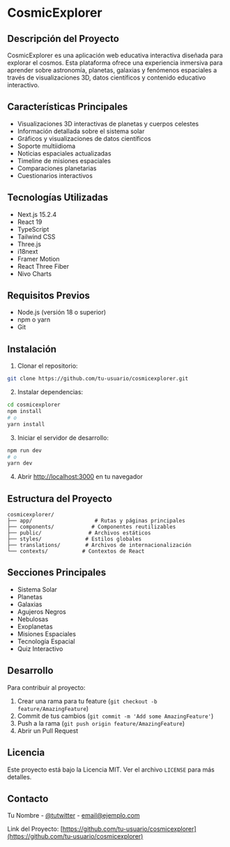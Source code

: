 # CosmicExplorer

## Descripción del Proyecto
CosmicExplorer es una aplicación web educativa interactiva diseñada para explorar el cosmos. Esta plataforma ofrece una experiencia inmersiva para aprender sobre astronomía, planetas, galaxias y fenómenos espaciales a través de visualizaciones 3D, datos científicos y contenido educativo interactivo.

## Características Principales
- Visualizaciones 3D interactivas de planetas y cuerpos celestes
- Información detallada sobre el sistema solar
- Gráficos y visualizaciones de datos científicos
- Soporte multiidioma
- Noticias espaciales actualizadas
- Timeline de misiones espaciales
- Comparaciones planetarias
- Cuestionarios interactivos

## Tecnologías Utilizadas
- Next.js 15.2.4
- React 19
- TypeScript
- Tailwind CSS
- Three.js
- i18next
- Framer Motion
- React Three Fiber
- Nivo Charts

## Requisitos Previos
- Node.js (versión 18 o superior)
- npm o yarn
- Git

## Instalación
1. Clonar el repositorio:
```bash
git clone https://github.com/tu-usuario/cosmicexplorer.git
```

2. Instalar dependencias:
```bash
cd cosmicexplorer
npm install
# o
yarn install
```

3. Iniciar el servidor de desarrollo:
```bash
npm run dev
# o
yarn dev
```

4. Abrir [http://localhost:3000](http://localhost:3000) en tu navegador

## Estructura del Proyecto
```
cosmicexplorer/
├── app/                    # Rutas y páginas principales
├── components/            # Componentes reutilizables
├── public/               # Archivos estáticos
├── styles/              # Estilos globales
├── translations/        # Archivos de internacionalización
└── contexts/           # Contextos de React
```

## Secciones Principales
- Sistema Solar
- Planetas
- Galaxias
- Agujeros Negros
- Nebulosas
- Exoplanetas
- Misiones Espaciales
- Tecnología Espacial
- Quiz Interactivo

## Desarrollo
Para contribuir al proyecto:
1. Crear una rama para tu feature (`git checkout -b feature/AmazingFeature`)
2. Commit de tus cambios (`git commit -m 'Add some AmazingFeature'`)
3. Push a la rama (`git push origin feature/AmazingFeature`)
4. Abrir un Pull Request

## Licencia
Este proyecto está bajo la Licencia MIT. Ver el archivo `LICENSE` para más detalles.

## Contacto
Tu Nombre - [@tutwitter](https://twitter.com/tutwitter) - email@ejemplo.com

Link del Proyecto: [https://github.com/tu-usuario/cosmicexplorer](https://github.com/tu-usuario/cosmicexplorer)
